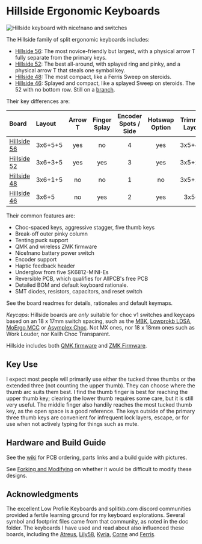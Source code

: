 # Hillside Ergonomic Keyboards

![Hillside keyboard with nice!nano and switches](https://github.com/mmccoyd/hillside/wiki/image/family/hill_family_600.png)

The Hillside family of split ergonomic keyboards includes:

- [Hillside 56](hillside56): The most novice-friendly but largest, with a physical arrow T fully separate from the primary keys.
- [Hillside 52](hillside52): The best all-around, with splayed ring and pinky, and a physical arrow T that steals one symbol key.
- [Hillside 48](hillside48): The most compact, like a Ferris Sweep on steroids.
- [Hillside 46](https://github.com/mmccoyd/hillside/tree/_46/hillside46): Splayed and compact, like a splayed Sweep on steroids. The 52 with no bottom row. Still on a [branch](https://github.com/mmccoyd/hillside/tree/_46/hillside46).

Their key differences are:

| Board      | Layout  | Arrow <br> T | Finger <br> Splay | Encoder <br> Spots / Side | Hotswap <br> Option| Trimmed <br> Layout | Trimmed <br> Keys |
|:------------|:--------|:--------:|:---------:|:---------:|:-------:|:-------:|:-------:|
| [Hillside 56](hillside56) | 3x6+5+5 | yes      |  no       | 4         | yes     | 3x5+4+5 | 48 |
| [Hillside 52](hillside52) | 3x6+3+5 | yes      |  yes      | 3         | yes     | 3x5+2+5 | 44 |
| [Hillside 48](hillside48) | 3x6+1+5 | no       |  no       | 1         | no      | 3x5+1+5 | 42 |
| [Hillside 46](https://github.com/mmccoyd/hillside/tree/_46/hillside46) | 3x6+5 | no       |  yes       | 2         | yes      | 3x5+5 | 40 |

Their common features are:

- Choc-spaced keys, aggressive stagger, five thumb keys
- Break-off outer pinky column
- Tenting puck support
- QMK and wireless ZMK firmware
- Nice!nano battery power switch
- Encoder support
- Haptic feedback header
- Underglow from five SK6812-MINI-Es
- Reversible PCB, which qualifies for AllPCB's free PCB
- Detailed BOM and default keyboard rationale.
- SMT diodes, resistors, capacitors, and reset switch

See the board readmes for details, rationales and default keymaps.

*Keycaps*: Hillside boards are _only_ suitable for choc v1 switches and keycaps based on an 18 x 17mm switch spacing, such as the [MBK](https://mkultra.click/mbk-choc-keycaps), [Lowprokb LDSA](https://lowprokb.ca/products/ldsa-low-profile-blank-keycaps), [MoErgo MCC](https://mkultra.click/moergo-mcc-pom-1u-keycap/) or [Asymplex Choc](https://www.asymplex.xyz/category/choc). Not MX ones, nor 18 x 18mm ones such as Work Louder, nor Kailh Choc Transparent.

Hillside includes both 
 [QMK firmware](https://github.com/qmk/qmk_firmware/tree/master/keyboards/handwired/hillside)
 and [ZMK Firmware](https://github.com/mmccoyd/zmk-config).


## Key Use

I expect most people will primarily use either the tucked three thumbs or the extended three (not counting the upper thumb). They can choose where the thumb arc suits them best. I find the thumb finger is best for reaching the upper thumb key; clearing the lower thumb requires some care, but it is still very useful. The middle finger also handily reaches the most tucked thumb key, as the open space is a good reference. The keys outside of the primary three thumb keys are convenient for infrequent lock layers, escape, or for use when not actively typing for things such as mute.

## Hardware and Build Guide

See the [wiki](https://github.com/mmccoyd/hillside/wiki)
  for PCB ordering, parts links and a build guide with pictures.

See [Forking and Modifying](https://github.com/mmccoyd/hillside/wiki/Forking%20and%20Modifying)
  on whether it would be difficult to modify these designs.

## Acknowledgments

The excellent Low Profile Keyboards and splitkb.com discord communities provided a fertile learning ground for my keyboard explorations.
Several symbol and footprint files came from that community, as noted in the doc folder.
The keyboards I have used and read about also influenced these boards, including the
  [Atreus](https://shop.keyboard.io/products/keyboardio-atreus),
  [Lily58](https://github.com/kata0510/Lily58),
  [Kyria](https://splitkb.com/collections/keyboard-kits/products/kyria-pcb-kit),
  [Corne](https://github.com/foostan/crkbd) and
  [Ferris](https://github.com/pierrechevalier83/ferris).
